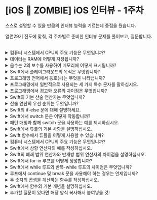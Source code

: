 # [iOS 🧟 ZOMBIE] iOS 인터뷰 - 1주차

스스로 설명할 수 있을 만큼의 인터뷰 능력을 기르는데 중점을 뒀습니다.

앨런29기 진도에 맞춰, 각 주차별로 준비한 인터뷰 문제를 풀어보고, 질문합니다.

<br>

<details>
<summary>컴퓨터 시스템에서 CPU의 주요 기능은 무엇입니까?</summary>

 - 연산: 데이터 조작 및 계산하는 등의 작업
 - 제어: CPU 프로그램 실행 흐름 제어
 - 기억장치 관리: CPU는 주기억장치(RAM)에서 데이터 명령어를 읽고 쓰며, 프로그램 작업에 필요한 정보를 저장 검색함.
 - 입출력처리(input/output processing): CPU는 외부장치와의 상호작용을 통해 데이터를 입력받고 출력한다.
 - 인터럽트 처리
 - 레지스터 관리
 - 명령어 처리

</details>


<details>
<summary>데이터는 RAM에 어떻게 저장됩니까?</summary>

```swift
1. 프로그램 실행 -> 2.변수 및 데이터 구조 정의 후 메모리 할당(프로그램이 실행되는 동안 필요한 데이터 저장) -> 3. 메모리 주소 할당: 각 변수,데이터 구조는 메모리 상 고유한 메모리 주소를 가진다. 이 주소를 이용해 프로그램은 데이터에 접근하고 조작한다. -> 4. 데이터 쓰기 및 읽기: 프로그램이 실행되는 동안 데이터는 메모리에 쓰여지거나 읽혀진다. CPU는 명령어를 통해 메모리 주소에 접근하고 데이터를 읽거나 쓸 수 있다. -> 5. 임시 데이터(스택): 함수 호출과 같은 작업 중 발생하는 임시 데이터 함수 호출 정보는 스택 메모리에 저장한다. 함수 호출과 반환에 따라 데이터를 추가하거나 제거한다. 
6. 동적할당: 프로그램 실행 중 동적으로 메모리를 할당할 때에는 주로 heap 메모리를 사용한다. 동적할당은 프로그램이 실행 중에 필요에 따라 메모리를 동적으로 할당하고 해제하는 것을 말한다. 
중요한 점: 데이터가 RAM에 저장되면, CPU가 데이터에 빠르게 액세스해 처리가능 
단, RAM 은 휘발성 메모리라서 전원이 꺼지면 저장된 데이터 사라지지만, 빠르게 데이터를 읽고 쓰는게 가능해 데이터 처리에 효과적이다.
```
</details>


<details>
<summary>음수는 2의 보수를 사용하여 메모리에 어떻게 표시됩니까?</summary>

```swift
//답변
```
</details>


<details>
<summary>Swift에서 플레이그라운드의 목적은 무엇입니까?</summary>

```swift
//답변
```
</details>


<details>
<summary>프로그래밍 언어에서 등호(=)는 무엇을 나타냅니까?</summary>

```swift
//답변
```
</details>


<details>
<summary>프로그래밍에서 일반적으로 사용되는 세 가지 특수 문자를 말하십시오.</summary>

```swift
//답변
```
</details>


<details>
<summary>프로그래밍에서 경고와 오류의 차이점은 무엇입니까?</summary>

```swift
//답변
```
</details>


<details>
<summary>Swift의 기본 산술 연산자는 무엇입니까?</summary>

```swift
//답변
```
</details>


<details>
<summary>산술 연산의 우선 순위는 무엇입니까?</summary>

```swift
//답변
```
</details>


<details>
<summary>Swift의 if-else 문에 대해 설명하세요.</summary>

```swift
//답변
```
</details>


<details>
<summary>Swift에서 switch 문은 어떻게 작동합니까?</summary>

```swift
//답변
```
</details>


<details>
<summary>패턴 매칭과 함께 switch 문을 사용하는 예를 제시하십시오.</summary>

```swift
//답변
```
</details>


<details>
<summary>Swift에서 튜플의 기본 사항을 설명하십시오.</summary>

```swift
//답변
```
</details>


<details>
<summary>Swift 함수에서 튜플을 어떻게 사용할 수 있습니까?</summary>

```swift
//답변
```
</details>


<details>
<summary>컴퓨터 시스템에서 CPU의 주요 기능은 무엇입니까?</summary>

```swift
//답변
```
</details>


<details>
<summary>Swift에서 삼항 연산자의 예를 작성하십시오.</summary>

```swift
let contentHeight = 40
let hasHeader = true
let rowHeight = contentHeight + (hasHeader ? 50 : 20)
// rowHeight is equal to 90
```
</details>


<details>
<summary> Swift의 폐쇄 범위 연산자와 반개방 범위 연산자의 차이점을 설명하십시오. </summary>

```swift
//답변
```
</details>


<details>
<summary>Swift에서 for-in 루프를 어떻게 생성합니까?</summary>

```swift
//답변
```
</details>


<details>
<summary>Swift에서 while 루프와 반복-while 루프의 차이점은 무엇입니까?</summary>

```swift
//답변
```
</details>


<details>
<summary>루프에서 continue 및 break 문을 사용해야 하는 경우는 언제입니까?</summary>

```swift
//답변
```
</details>


<details>
<summary>두 숫자의 곱셈을 계산하는 함수를 작성하십시오.</summary>

```swift
func multipleTwoNums(_ param1: Int, _ param2: Int) -> Int {
    return param1 * param2
}
```
</details>


<details>
<summary>Swift에서 함수의 기본 개념을 설명하십시오.</summary>

```swift
/* 
함수는 특별한 업무를 수행하는 자립적인 코드 덩어리다. 프로그래머는 함수에 그것이 무엇을 하는지 알아보는 이름을 지어줄 수 있다. 그리고 그 이름은 필요한 업무를 수행하기 위해 (함수를) 호출할 때 사용한다. 
*/
func 함수이름(매개변수) -> 반환 값(값의 타입) {
	실행할 코드 (함수 구현부)
	return 반환 값(의 타입)
}
```
</details>


<details>
<summary>추가할 질문이 있다면 해당 양식 복사해서 붙여넣을 것!</summary>

```swift
//답변
```
</details>

